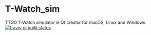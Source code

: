 # T-Watch_sim
TTGO T-Watch simulator in Qt creator for macOS, Linux and Windows.
[![travis-ci build status](https://travis-ci.org/merkez-ul-icadat/T-Watch_sim.svg?branch=master)](https://travis-ci.org/merkez-ul-icadat/T-Watch_sim)  

